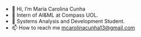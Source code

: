 - 👋 Hi, I’m Maria Carolina Cunha
- 👀 Intern of AI&ML at Compass UOL.
- 🌱 Systems Analysis and Development Student.
- 📫 How to reach me mcarolinacunha13@gmail.com

<!---
MariaCaru/MariaCaru is a ✨ special ✨ repository because its `README.md` (this file) appears on your GitHub profile.
You can click the Preview link to take a look at your changes.
--->
